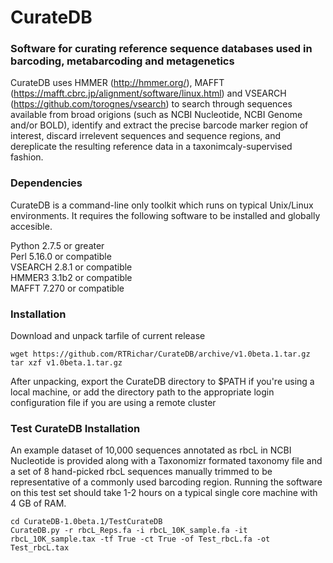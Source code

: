 # CurateDB
### Software for curating reference sequence databases used in barcoding, metabarcoding and metagenetics
CurateDB uses HMMER (http://hmmer.org/), MAFFT (https://mafft.cbrc.jp/alignment/software/linux.html) and VSEARCH (https://github.com/torognes/vsearch) to search through sequences available from broad origions (such as NCBI Nucleotide, NCBI Genome and/or BOLD), identify and extract the precise barcode marker region of interest, discard irrelevent sequences and sequence regions, and dereplicate the resulting reference data in a taxonimcaly-supervised fashion.
### Dependencies  
CurateDB is a command-line only toolkit which runs on typical Unix/Linux environments. It requires the following software to be installed and globally accesible. 

Python 2.7.5 or greater  
Perl 5.16.0 or compatible  
VSEARCH 2.8.1 or compatible  
HMMER3 3.1b2 or compatible  
MAFFT 7.270 or compatible  

### Installation
Download and unpack tarfile of current release
```
wget https://github.com/RTRichar/CurateDB/archive/v1.0beta.1.tar.gz
tar xzf v1.0beta.1.tar.gz
```
After unpacking, export the CurateDB directory to $PATH if you're using a local machine, or add the directory path to the appropriate login configuration file if you are using a remote cluster

### Test CurateDB Installation
An example dataset of 10,000 sequences annotated as rbcL in NCBI Nucleotide is provided along with a Taxonomizr formated taxonomy file and a set of 8 hand-picked rbcL sequences manually trimmed to be representative of a commonly used barcoding region. Running the software on this test set should take 1-2 hours on a typical single core machine with 4 GB of RAM.  
```
cd CurateDB-1.0beta.1/TestCurateDB
CurateDB.py -r rbcL_Reps.fa -i rbcL_10K_sample.fa -it rbcL_10K_sample.tax -tf True -ct True -of Test_rbcL.fa -ot Test_rbcL.tax
```
